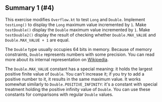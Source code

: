 ## Summary 1 (#4)

This exercise modifies `Overflow.kt` to test `Long` and `Double`. Implement
`testLong()` to display the `Long` maximum value incremented by `1`. Make
`testDouble()` display the `Double` maximum value incremented by `1`. Make
`testDouble2()` display the result of checking whether `Double.MAX_VALUE` and
`Double.MAX_VALUE + 1` are equal.

The `Double` type usually occupies 64 bits in memory.
Because of memory constraints, `Double` represents numbers with some
precision.
You can read more about its internal representation on
[Wikipedia](https://en.wikipedia.org/wiki/Double-precision_floating-point_format).

The `Double.MAX_VALUE` constant has a special meaning: it holds the largest
positive finite value of `Double`. You can't increase it; if you try to add
a positive number to it, it results in the same maximum value. It works somewhat
similarly to `Double.POSITIVE_INFINITY`: it's a constant with special treatment
holding the positive infinity value of `Double`. You can use these constants
for comparisons with regular `Double` values.
